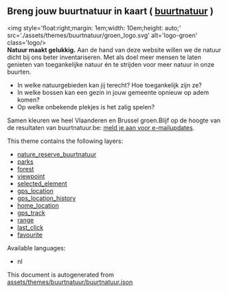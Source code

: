 [//]: # (WARNING: this file is automatically generated. Please find the sources at the bottom and edit those sources)

 Breng jouw buurtnatuur in kaart ( [buurtnatuur](https://mapcomplete.org/buurtnatuur) ) 
----------------------------------------------------------------------------------------



<img style='float:right;margin: 1em;width: 10em;height: auto;' src='./assets/themes/buurtnatuur/groen_logo.svg' alt='logo-groen' class='logo/> <br /><b>Natuur maakt gelukkig.</b> Aan de hand van deze website willen we de natuur dicht bij ons beter inventariseren. Met als doel meer mensen te laten genieten van toegankelijke natuur én te strijden voor meer natuur in onze buurten.<ul><li>In welke natuurgebieden kan jij terecht? Hoe toegankelijk zijn ze?</li><li>In welke bossen kan een gezin in jouw gemeente opnieuw op adem komen?</li><li>Op welke onbekende plekjes is het zalig spelen?</li></ul><p>Samen kleuren we heel Vlaanderen en Brussel groen.Blijf op de hoogte van de resultaten van buurtnatuur.be: <a href='https://www.groen.be/buurtnatuur' target='_blank'>meld je aan voor e-mailupdates</a>.

This theme contains the following layers:



  - [nature_reserve_buurtnatuur](../Layers/nature_reserve_buurtnatuur.md)
  - [parks](../Layers/parks.md)
  - [forest](../Layers/forest.md)
  - [viewpoint](../Layers/viewpoint.md)
  - [selected_element](../Layers/selected_element.md)
  - [gps_location](../Layers/gps_location.md)
  - [gps_location_history](../Layers/gps_location_history.md)
  - [home_location](../Layers/home_location.md)
  - [gps_track](../Layers/gps_track.md)
  - [range](../Layers/range.md)
  - [last_click](../Layers/last_click.md)
  - [favourite](../Layers/favourite.md)


Available languages:



  - nl
 

This document is autogenerated from [assets/themes/buurtnatuur/buurtnatuur.json](https://github.com/pietervdvn/MapComplete/blob/develop/assets/themes/buurtnatuur/buurtnatuur.json)

